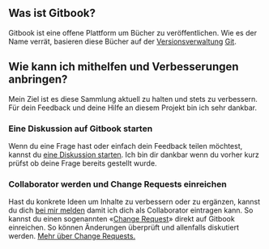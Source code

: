 ## Was ist Gitbook?

Gitbook ist eine offene Plattform um Bücher zu veröffentlichen. Wie es der Name verrät, basieren diese Bücher auf der [Versionsverwaltung](https://de.wikipedia.org/wiki/Versionsverwaltung) [Git](https://de.wikipedia.org/wiki/Git).

## Wie kann ich mithelfen und Verbesserungen anbringen?

Mein Ziel ist es diese Sammlung aktuell zu halten und stets zu verbessern. Für dein Feedback und deine Hilfe an diesem Projekt bin ich sehr dankbar.

### Eine Diskussion auf Gitbook starten

Wenn du eine Frage hast oder einfach dein Feedback teilen möchtest, kannst du [eine Diskussion starten](https://www.gitbook.com/book/pixelstrolch/barrierefreies-pdf/discussions). Ich bin dir dankbar wenn du vorher kurz prüfst ob deine Frage bereits gestellt wurde.

### Collaborator werden und Change Requests einreichen

Hast du konkrete Ideen um Inhalte zu verbessern oder zu ergänzen, kannst du dich [bei mir melden](mailto:email@pixelstrol.ch) damit ich dich als Collaborator eintragen kann. So kannst du einen sogenannten «[Change Request](https://www.gitbook.com/book/pixelstrolch/barrierefreies-pdf/changes)» direkt auf Gitbook einreichen. So können Änderungen überprüft und allenfalls diskutiert werden. [Mehr über Change Requests.](https://help.gitbook.com/books/what-are-change-requests.html)

